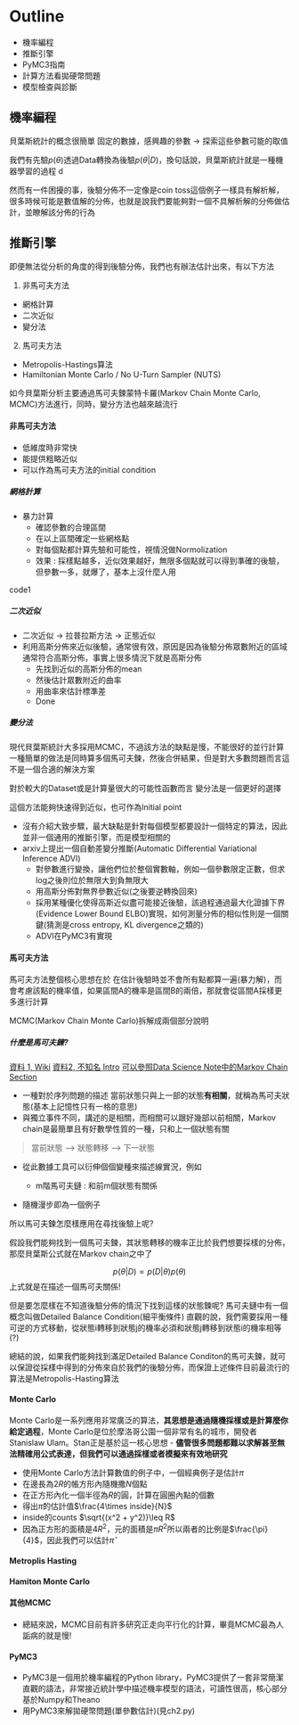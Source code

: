 # Outline
* 機率編程
* 推斷引擎
* PyMC3指南
* 計算方法看拋硬幣問題
* 模型檢查與診斷
  
## 機率編程

貝葉斯統計的概念很簡單
固定的數據，感興趣的參數 -> 探索這些參數可能的取值

我們有先驗$p(\theta)$透過Data轉換為後驗$p(\theta | D)$，換句話說，貝葉斯統計就是一種機器學習的過程 d

然而有一件困擾的事，後驗分佈不一定像是coin toss這個例子一樣具有解析解，很多時候可能是數值解的分佈，也就是說我們要能夠對一個不具解析解的分佈做估計，並瞭解該分佈的行為

## 推斷引擎

即便無法從分析的角度的得到後驗分佈，我們也有辦法估計出來，有以下方法

1. 非馬可夫方法
* 網格計算
* 二次近似
* 變分法

2. 馬可夫方法
* Metropolis-Hastings算法
* Hamiltonian Monte Carlo / No U-Turn Sampler (NUTS)


如今貝葉斯分析主要通過馬可夫鍊蒙特卡羅(Markov Chain Monte Carlo, MCMC)方法進行，同時，變分方法也越來越流行

#### 非馬可夫方法
* 低維度時非常快
* 能提供粗略近似
* 可以作為馬可夫方法的initial condition
##### 網格計算
* 暴力計算
  * 確認參數的合理區間
  * 在以上區間確定一些網格點
  * 對每個點都計算先驗和可能性，視情況做Normolization
  * 效果 : 採樣點越多，近似效果越好，無限多個點就可以得到準確的後驗，但參數一多，就爆了，基本上沒什麼人用

code1

##### 二次近似
* 二次近似 -> 拉普拉斯方法 -> 正態近似
* 利用高斯分佈來近似後驗，通常很有效，原因是因為後驗分佈眾數附近的區域通常符合高斯分佈，事實上很多情況下就是高斯分佈
  * 先找到近似的高斯分佈的mean
  * 然後估計眾數附近的曲率
  * 用曲率來估計標準差
  * Done

##### 變分法
現代貝葉斯統計大多採用MCMC，不過該方法的缺點是慢，不能很好的並行計算
一種簡單的做法是同時算多個馬可夫鍊，然後合併結果，但是對大多數問題而言這不是一個合適的解決方案

對於較大的Dataset或是計算量很大的可能性函數而言 變分法是一個更好的選擇

這個方法能夠快速得到近似，也可作為Initial point

* 沒有介紹大致步驟，最大缺點是針對每個模型都要設計一個特定的算法，因此並非一個通用的推斷引擎，而是模型相關的
* arxiv上提出一個自動差變分推斷(Automatic Differential Variational Inference ADVI)
  * 對參數進行變換，讓他們位於整個實數軸，例如一個參數限定正數，但求log之後則位於無限大到負無限大
  * 用高斯分佈對無界參數近似(之後要逆轉換回來)
  * 採用某種優化使得高斯近似盡可能接近後驗，該過程通過最大化證據下界(Evidence Lower Bound ELBO)實現，如何測量分佈的相似性則是一個關鍵(猜測是cross entropy, KL divergence之類的)
  * ADVI在PyMC3有實現

#### 馬可夫方法

馬可夫方法整個核心思想在於
在估計後驗時並不會所有點都算一遍(暴力解)，而會考慮該點的機率值，如果區間A的機率是區間B的兩倍，那就會從區間A採樣更多進行計算

MCMC(Markov Chain Monte Carlo)拆解成兩個部分說明

##### 什麼是馬可夫鍊?
[資料 1, Wiki](https://zh.wikipedia.org/wiki/%E9%A9%AC%E5%B0%94%E5%8F%AF%E5%A4%AB%E9%93%BE)
[資料2, 不知名 Intro](http://episte.math.ntu.edu.tw/articles/mm/mm_09_3_08/page2.html)
[可以參照Data Science Note中的Markov Chain Section](https://github.com/YLTsai0609/DataScience_Note/blob/master/Markov_chain_MCMC.md)
* 一種對於序列問題的描述
當前狀態只與上一部的狀態**有相關**，就稱為馬可夫狀態(基本上記憶性只有一格的意思)
* 與獨立事件不同，講述的是相關，而相關可以跟好幾部以前相關，Markov chain是最簡單且有好數學性質的一種，只和上一個狀態有關

> 當前狀態 --> 狀態轉移 --> 下一狀態

* 從此數據工具可以衍伸個個變種來描述線實況，例如
  * m階馬可夫鏈 : 和前m個狀態有關係

* 隨機漫步即為一個例子

所以馬可夫鍊怎麼樣應用在尋找後驗上呢?

假設我們能夠找到一個馬可夫鍊，其狀態轉移的機率正比於我們想要採樣的分佈，那麼貝葉斯公式就在Markov chain之中了

$$
p(\theta | D) \propto p(D | \theta) p(\theta)
$$
上式就是在描述一個馬可夫關係!

但是要怎麼樣在不知道後驗分佈的情況下找到這樣的狀態鍊呢?
馬可夫鏈中有一個概念叫做Detailed Balance Condition(細平衡條件)
直觀的說，我們需要採用一種可逆的方式移動，從狀態i轉移到狀態j的機率必須和狀態j轉移到狀態i的機率相等(?)

總結的說，如果我們能夠找到滿足Detailed Balance Conditon的馬可夫鍊，就可以保證從採樣中得到的分佈來自於我們的後驗分佈，而保證上述條件目前最流行的算法是Metropolis-Hasting算法

#### Monte Carlo
Monte Carlo是一系列應用非常廣泛的算法，**其思想是通過隨機採樣或是計算麼你給定過程**，Monte Carlo是位於摩洛哥公園一個非常有名的城市，開發者Stanislaw Ulam。Stan正是基於這一核心思想 - **儘管很多問題都難以求解甚至無法精確用公式表達，但我們可以通過採樣或者模擬來有效地研究**
* 使用Monte Carlo方法計算數值的例子中，一個經典例子是估計$\pi$
* 在邊長為$2R$的帳方形內隨機撒$N$個點
* 在正方形內化一個半徑為$R$的圓，計算在圓圈內點的個數
* 得出$\hat{\pi}$的估計值$\frac{4\times inside}{N}$
* inside的counts $\sqrt{(x^2 + y^2)}\leq R$
* 因為正方形的面積是$4R^2$，元的面積是$\pi R^2$所以兩者的比例是$\frac{\pi}{4}$，因此我們可以估計$\hat{\pi}$

#### Metroplis Hasting

#### Hamiton Monte Carlo

#### 其他MCMC
* 總結來說，MCMC目前有許多研究正走向平行化的計算，畢竟MCMC最為人詬病的就是慢!

#### PyMC3
* PyMC3是一個用於機率編程的Python library，PyMC3提供了一套非常簡潔直觀的語法，非常接近統計學中描述機率模型的語法，可讀性很高，核心部分基於Numpy和Theano
* 用PyMC3來解拋硬幣問題(單參數估計)(見ch2.py)